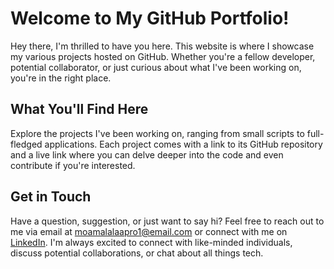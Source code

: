 # Welcome to My GitHub Portfolio!

Hey there, I'm thrilled to have you here. This website is where I showcase my various projects hosted on GitHub. Whether you're a fellow developer, potential collaborator, or just curious about what I've been working on, you're in the right place.

## What You'll Find Here

Explore the projects I've been working on, ranging from small scripts to full-fledged applications. Each project comes with a link to its
GitHub repository and a live link where you can delve deeper into the code and even contribute if you're interested.

## Get in Touch

Have a question, suggestion, or just want to say hi? Feel free to reach out to me via email at [moamalalaapro1@email.com](mailto:moamalalaapro1@email.com) or connect with me on [LinkedIn](https://www.linkedin.com/in/moamal-alaa-a4bb15237/). I'm always excited to connect with like-minded individuals, discuss potential collaborations, or chat about all things tech.